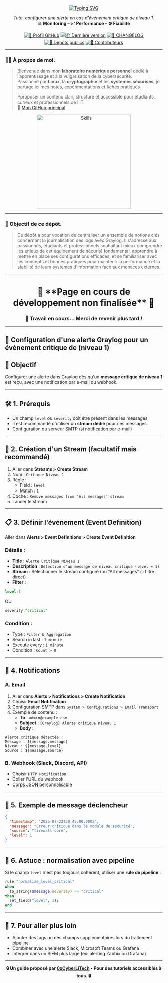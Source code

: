 <div align="center">
  
  <a href="https://github.com/0xCyberLiTech">
    <img src="https://readme-typing-svg.herokuapp.com?font=Fira+Code&size=32&pause=1000&color=D14A4A&center=true&vCenter=true&width=1000&lines=SUPERVISION+CENTRALISÉE+AVEC+GRAYLOG;Détection+des+menaces+•+Logs+structurés+•+Alertes;Tutoriel+pédagogique+100%+Debian+12" alt="Typing SVG" />
  </a>
  
  <p align="center">
    <em>Tuto, configurer une alerte en cas d'événement critique de niveau 1.</em><br>
    <b>📊 Monitoring – 📈 Performance – ⚙️ Fiabilité</b>
  </p>
  
  [![🔗 Profil GitHub](https://img.shields.io/badge/Profil-GitHub-181717?logo=github&style=flat-square)](https://github.com/0xCyberLiTech)
  [![📦 Dernière version](https://img.shields.io/github/v/release/0xCyberLiTech/Graylog?label=version&style=flat-square&color=blue)](https://github.com/0xCyberLiTech/Graylog/releases/latest)
  [![📄 CHANGELOG](https://img.shields.io/badge/📄%20Changelog-Graylog-blue?style=flat-square)](https://github.com/0xCyberLiTech/Graylog/blob/main/CHANGELOG.md)
  [![📂 Dépôts publics](https://img.shields.io/badge/Dépôts-publics-blue?style=flat-square)](https://github.com/0xCyberLiTech?tab=repositories)
  [![👥 Contributeurs](https://img.shields.io/badge/👥%20Contributeurs-cliquez%20ici-007ec6?style=flat-square)](https://github.com/0xCyberLiTech/Graylog/graphs/contributors)

</div>

---

### 👨‍💻 **À propos de moi.**

> Bienvenue dans mon **laboratoire numérique personnel** dédié à l’apprentissage et à la vulgarisation de la cybersécurité.  
> Passionné par **Linux**, la **cryptographie** et les **systèmes sécurisés**, je partage ici mes notes, expérimentations et fiches pratiques.  
>  
> Pproposer un contenu clair, structuré et accessible pour étudiants, curieux et professionnels de l’IT.  
> 🔗 [Mon GitHub principal](https://github.com/0xCyberLiTech)

<p align="center">
  <a href="https://github.com/0xCyberLiTech" target="_blank" rel="noopener">
    <img src="https://skillicons.dev/icons?i=linux,debian,bash,docker,nginx,git,vim" alt="Skills" alt="Logo techno" width="300">
  </a>
</p>

---

### 🎯 **Objectif de ce dépôt.**

> Ce dépôt a pour vocation de centraliser un ensemble de notions clés concernant la journalisation des logs avec Graylog. Il s'adresse aux passionnés, étudiants et professionnels souhaitant mieux comprendre les enjeux de cet équipement de
> sécurité fondamental, apprendre à mettre en place ses configurations efficaces, et se familiariser avec les concepts et bonnes pratiques pour maintenir la performance et la stabilité de leurs systèmes
> d'information face aux menaces externes.

---

<h1 align="center"> 🚧 **Page en cours de développement non finalisée** 🚧</h1>
<h3 align="center"> 🔧 Travail en cours... Merci de revenir plus tard !</h3>

---

## 🚨 Configuration d'une alerte Graylog pour un événement critique de (niveau 1)

## 🔎 Objectif
Configurer une alerte dans Graylog dès qu'un **message critique de niveau 1** est reçu, avec une notification par e-mail ou webhook.

---

## 🛠️ 1. Prérequis

- Un champ `level` ou `severity` doit être présent dans les messages
- Il est recommandé d'utiliser un **stream dédié** pour ces messages
- Configuration du serveur SMTP (si notification par e-mail)

---

## 📒 2. Création d'un Stream (facultatif mais recommandé)

1. Aller dans **Streams > Create Stream**
2. Nom : `Critique Niveau 1`
3. Règle :
   - Field : `level`
   - Match : `1`
4. Coche : `Remove messages from 'All messages' stream`
5. Lancer le stream

---

## 📋 3. Définir l'événement (Event Definition)

Aller dans **Alerts > Event Definitions > Create Event Definition**

### Détails :

- **Title** : `Alerte Critique Niveau 1`
- **Description** : `Détection d'un message de niveau critique (level = 1)`
- **Stream** : Sélectionner le stream configuré (ou "All messages" si filtre direct)
- **Filter** :
```sql
level:1
```
OU
```sql
severity:"critical"
```

### Condition :

- Type : `Filter & Aggregation`
- Search in last : `1 minute`
- Execute every : `1 minute`
- Condition : `Count > 0`

---

## 📧 4. Notifications

### A. Email

1. Aller dans **Alerts > Notifications > Create Notification**
2. Choisir **Email Notification**
3. Configuration SMTP dans `System > Configurations > Email Transport`
4. Exemple de contenu :
   - **To** : `admin@example.com`
   - **Subject** : `[Graylog] Alerte critique niveau 1`
   - **Body** :
```
Alerte critique détectée !
Message : ${message.message}
Niveau : ${message.level}
Source : ${message.source}
```

### B. Webhook (Slack, Discord, API)

- Choisir `HTTP Notification`
- Coller l'URL du webhook
- Corps JSON personnalisable

---

## 🥪 5. Exemple de message déclencheur

```json
{
  "timestamp": "2025-07-22T20:45:00.000Z",
  "message": "Erreur critique dans le module de sécurité",
  "source": "firewall-core",
  "level": 1
}
```

---

## 🧰 6. Astuce : normalisation avec pipeline

Si le champ `level` n'est pas toujours cohérent, utiliser une **rule de pipeline** :

```ruby
rule "normalize_level_critical"
when
  to_string($message.severity) == "critical"
then
  set_field("level", 1);
end
```

---

## 📁 7. Pour aller plus loin

- Ajouter des tags ou des champs supplémentaires lors du traitement pipeline
- Combiner avec une alerte Slack, Microsoft Teams ou Grafana
- Intégrer dans un SIEM plus large (ex: alerting Zabbix ou Grafana)

---

<p align="center">
  <b>🔒 Un guide proposé par <a href="https://github.com/0xCyberLiTech">0xCyberLiTech</a> • Pour des tutoriels accessibles à tous. 🔒</b>
</p>
